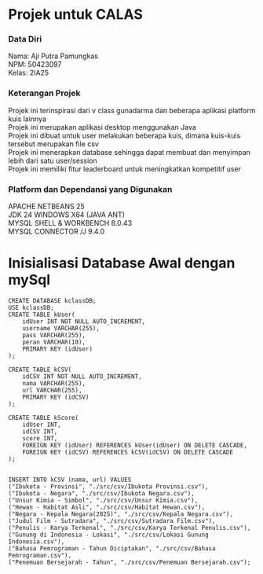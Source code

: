 # Projek untuk CALAS

### Data Diri

Nama: Aji Putra Pamungkas<br>
NPM: 50423097<br>
Kelas: 2IA25<br>

### Keterangan Projek

Projek ini terinspirasi dari v class gunadarma dan beberapa aplikasi platform kuis lainnya<br>
Projek ini merupakan aplikasi desktop menggunakan Java <br>
Projek ini dibuat untuk user melakukan beberapa kuis, dimana kuis-kuis tersebut merupakan file csv <br>
Projek ini menerapkan database sehingga dapat membuat dan menyimpan lebih dari satu user/session <br>
Projek ini memiliki fitur leaderboard untuk meningkatkan kompetitif user <br>

### Platform dan Dependansi yang Digunakan

APACHE NETBEANS 25 <br>
JDK 24 WINDOWS X64 (JAVA ANT) <br>
MYSQL SHELL & WORKBENCH 8.0.43 <br>
MYSQL CONNECTOR /J 9.4.0 <br>

# Inisialisasi Database Awal dengan mySql

```
CREATE DATABASE kclassDB;
USE kclassDB;
CREATE TABLE kUser(
	idUser INT NOT NULL AUTO_INCREMENT,
	username VARCHAR(255), 
    pass VARCHAR(255),
    peran VARCHAR(10),
    PRIMARY KEY (idUser)
);

CREATE TABLE kCSV(
	idCSV INT NOT NULL AUTO_INCREMENT,
	nama VARCHAR(255),
    url VARCHAR(255),
    PRIMARY KEY (idCSV)
);

CREATE TABLE kScore(
	idUser INT,
    idCSV INT,
    score INT,
    FOREIGN KEY (idUser) REFERENCES kUser(idUser) ON DELETE CASCADE,
    FOREIGN KEY (idCSV) REFERENCES kCSV(idCSV) ON DELETE CASCADE
);


INSERT INTO kCSV (nama, url) VALUES
("Ibukota - Provinsi", "./src/csv/Ibukota Provinsi.csv"),
("Ibukota - Negara", "./src/csv/Ibukota Negara.csv"),
("Unsur Kimia - Simbol", "./src/csv/Unsur Kimia.csv"),
("Hewan - Habitat Asli", "./src/csv/Habitat Hewan.csv"),
("Negara - Kepala Negara(2025)", "./src/csv/Kepala Negara.csv"),
("Judul Film - Sutradara", "./src/csv/Sutradara Film.csv"),
("Penulis - Karya Terkenal", "./src/csv/Karya Terkenal Penulis.csv"),
("Gunung di Indonesia - Lokasi", "./src/csv/Lokasi Gunung Indonesia.csv"),
("Bahasa Pemrograman - Tahun Diciptakan", "./src/csv/Bahasa Pemrograman.csv"),
("Penemuan Bersejarah - Tahun", "./src/csv/Penemuan Bersejarah.csv");
```
